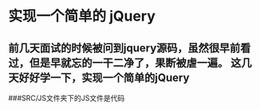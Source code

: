 # 实现一个简单的 jQuery
## 前几天面试的时候被问到jquery源码，虽然很早前看过，但是早就忘的一干二净了，果断被虐一遍。 这几天好好学一下，实现一个简单的jQuery

###SRC/JS文件夹下的JS文件是代码